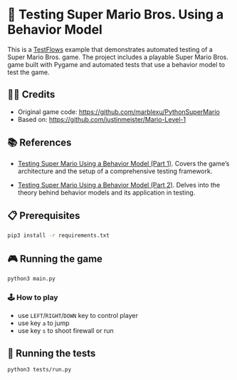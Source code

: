 # 🍄 Testing Super Mario Bros. Using a Behavior Model 

This is a [TestFlows](https://testflows.com) example that demonstrates automated testing of a Super Mario Bros. game. The project includes a playable Super Mario Bros. game built with Pygame and automated tests that use a behavior model to test the game.

## 👨‍💻 Credits

* Original game code: https://github.com/marblexu/PythonSuperMario
* Based on: https://github.com/justinmeister/Mario-Level-1

## 📚 References

* [Testing Super Mario Using a Behavior Model (Part 1)](https://testflows.com/blog/testing-super-mario-using-a-behavior-model-part1/).
  Covers the game’s architecture and the setup of a comprehensive testing framework.

* [Testing Super Mario Using a Behavior Model (Part 2)](https://testflows.com/blog/testing-super-mario-using-a-behavior-model-part2/).
  Delves into the theory behind behavior models and its application in testing.

## 📋 Prerequisites

```bash
pip3 install -r requirements.txt
```

## 🎮 Running the game

```bash
python3 main.py
```

### 🕹️ How to play

* use `LEFT`/`RIGHT`/`DOWN` key to control player
* use key `a` to jump
* use key `s` to shoot firewall or run

## 🧪 Running the tests

```bash
python3 tests/run.py
```

